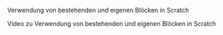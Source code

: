 Verwendung von bestehenden und eigenen Blöcken in Scratch

Video zu Verwendung von bestehenden und eigenen Blöcken in Scratch